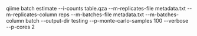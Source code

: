 qiime batch estimate --i-counts table.qza --m-replicates-file metadata.txt --m-replicates-column reps --m-batches-file metadata.txt --m-batches-column batch --output-dir testing --p-monte-carlo-samples 100 --verbose --p-cores 2
